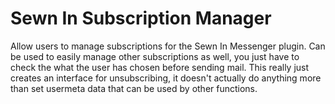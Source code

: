 # Sewn In Subscription Manager

Allow users to manage subscriptions for the Sewn In Messenger plugin. Can be used to easily manage other subscriptions as well, you just have to check the what the user has chosen before sending mail. This really just creates an interface for unsubscribing, it doesn't actually do anything more than set usermeta data that can be used by other functions.